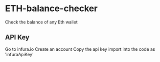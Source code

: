 # ETH-balance-checker
Check the balance of any Eth wallet


## API Key

Go to infura.io  Create an account  Copy the api key  import into the code as 'infuraApiKey'

